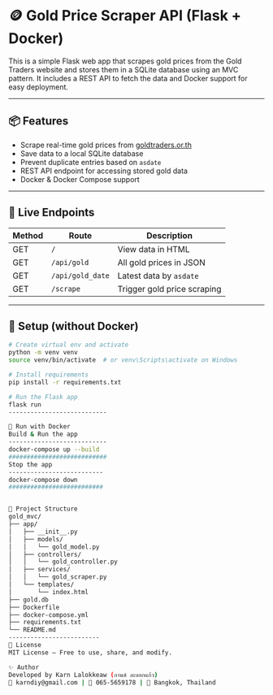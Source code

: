 # 🪙 Gold Price Scraper API (Flask + Docker)

This is a simple Flask web app that scrapes gold prices from the Gold Traders website and stores them in a SQLite database using an MVC pattern. It includes a REST API to fetch the data and Docker support for easy deployment.

---

## 📦 Features

- Scrape real-time gold prices from [goldtraders.or.th](https://www.goldtraders.or.th/)
- Save data to a local SQLite database
- Prevent duplicate entries based on `asdate`
- REST API endpoint for accessing stored gold data
- Docker & Docker Compose support

---

## 🚀 Live Endpoints

| Method | Route              | Description                    |
|--------|--------------------|--------------------------------|
| GET    | `/`                | View data in HTML              |
| GET    | `/api/gold`        | All gold prices in JSON        |
| GET    | `/api/gold_date`   | Latest data by `asdate`        |
| GET    | `/scrape`          | Trigger gold price scraping    |

---

## 🔧 Setup (without Docker)

```bash
# Create virtual env and activate
python -m venv venv
source venv/bin/activate  # or venv\Scripts\activate on Windows

# Install requirements
pip install -r requirements.txt

# Run the Flask app
flask run
---------------------------

🐳 Run with Docker
Build & Run the app
---------------------------
docker-compose up --build
###########################
Stop the app
--------------------------
docker-compose down
##########################


📁 Project Structure
gold_mvc/
├── app/
│   ├── __init__.py
│   ├── models/
│   │   └── gold_model.py
│   ├── controllers/
│   │   └── gold_controller.py
│   ├── services/
│   │   └── gold_scraper.py
│   └── templates/
│       └── index.html
├── gold.db
├── Dockerfile
├── docker-compose.yml
├── requirements.txt
└── README.md
-------------------------
📝 License
MIT License — Free to use, share, and modify.

✨ Author
Developed by Karn Lalokkeaw (กานต์ ละลอกแก้ว)
📧 karndiy@gmail.com | 📱 065-5659178 | 📍 Bangkok, Thailand
